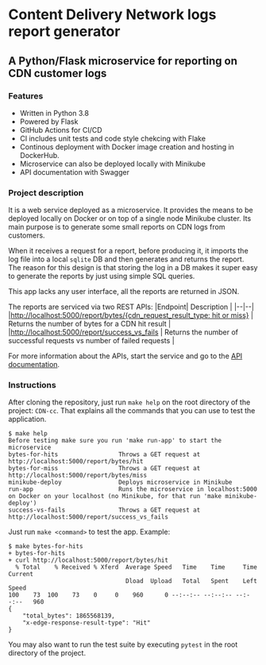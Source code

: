 # Content Delivery Network logs report generator 
## A Python/Flask microservice for reporting on CDN customer logs

### Features
 - Written in Python 3.8
 - Powered by Flask
 - GitHub Actions for CI/CD
 - CI includes unit tests and code style chekcing with Flake
 - Continous deployment with Docker image creation and hosting in DockerHub. 
 - Microservice can also be deployed locally with Minikube
 - API documentation with Swagger
### Project description
It is a web service deployed as a microservice. It provides the means to be deployed locally on Docker or on top of a single node Minikube cluster. Its main purpose is to generate some small reports on CDN logs from customers.

When it receives a request for a report, before producing it, it imports the log file into a local `sqlite` DB and then generates and returns the report. The reason for this design is that storing the log in a DB makes it super easy to generate the reports by just using simple SQL queries. 

This app lacks any user interface, all the reports are returned in JSON.

The reports are serviced via two REST APIs:
|Endpoint| Description |
|--|--|
|[http://localhost:5000​/report​/bytes​/{cdn_request_result_type: hit or miss}](http://localhost:5000%E2%80%8B/report%E2%80%8B/bytes%E2%80%8B/%7Bcdn_request_result_type:%20hit%20or%20miss%7D) | Returns the number of bytes for a CDN hit result |
|[http://localhost:5000/report/success_vs_fails](http://localhost:5000/report/success_vs_fails) | Returns the number of successful requests vs number of failed requests |

For more information about the APIs, start the service and go to the [API documentation](http://127.0.0.1:5000/api/docs/).
### Instructions
After cloning the repository, just run `make help` on the root directory of the project: `CDN-cc`. That explains all the commands that you can use to test the application.
```
$ make help
Before testing make sure you run 'make run-app' to start the microservice
bytes-for-hits                 Throws a GET request at http://localhost:5000/report/bytes/hit 
bytes-for-miss                 Throws a GET request at http://localhost:5000/report/bytes/miss
minikube-deploy                Deploys microservice in Minikube 
run-app                        Runs the microservice in localhost:5000 on Docker on your localhost (no Minikube, for that run 'make minikube-deploy')
success-vs-fails               Throws a GET request at http://localhost:5000/report/success_vs_fails
```
Just run `make <command>` to test the app. Example:
```
$ make bytes-for-hits
+ bytes-for-hits
+ curl http://localhost:5000/report/bytes/hit
  % Total    % Received % Xferd  Average Speed   Time    Time     Time  Current
                                 Dload  Upload   Total   Spent    Left  Speed
100    73  100    73    0     0    960      0 --:--:-- --:--:-- --:--:--   960
{
    "total_bytes": 1865568139,
    "x-edge-response-result-type": "Hit"
}
```
You may also want to run the test suite by executing `pytest` in the root directory of the project. 
